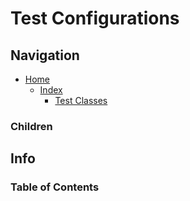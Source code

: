 # Test Configurations

## Navigation

* [Home](/README.md)
  * [Index](/docs/Index.md)
    * [Test Classes](/src/TestClasses/README.md)

### Children

## Info

### Table of Contents
